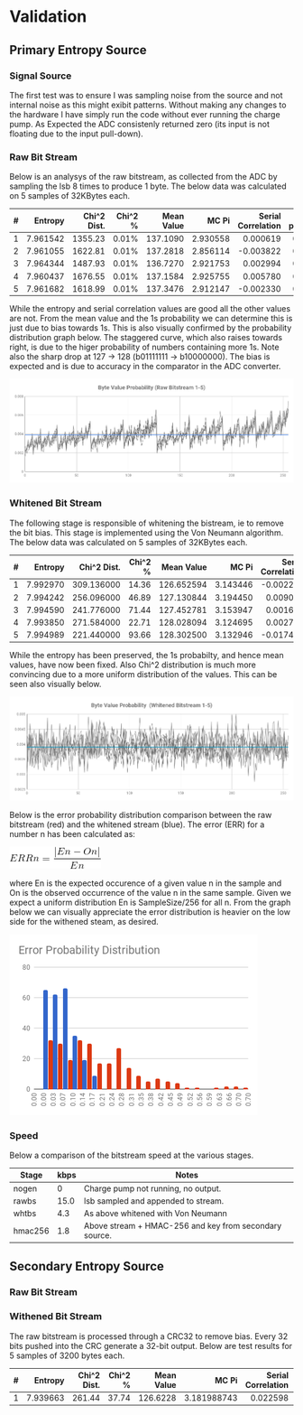 
# Validation #

## Primary Entropy Source ##

### Signal Source ###

The first test was to ensure I was sampling noise from the source and not internal noise as this might exibit patterns. Without making any changes to the hardware I have simply run the code without ever running the charge pump. As Expected the ADC consistenly returned zero (its input is not floating due to the input pull-down).

### Raw Bit Stream ###

Below is an analysys of the raw bitstream, as collected from the ADC by sampling the lsb 8 times to produce 1 byte. The below data was calculated on 5 samples of 32KBytes each.

| #    | Entropy  | Chi^2 Dist. | Chi^2 %    | Mean Value | MC Pi       | Serial Correlation | 1s probability |
|:----:|---------:|------------:|-----------:|-----------:|------------:|-------------------:|---------------:|
| 1    | 7.961542 | 1355.23     | 0.01%      | 137.1090   | 2.930558    | 0.000619           | 0.536870       |
| 2    | 7.961055 | 1622.81     | 0.01%      | 137.2818   | 2.856114    |-0.003822           | 0.537583       |
| 3    | 7.964344 | 1487.93     | 0.01%      | 136.7270   | 2.921753    | 0.002994           | 0.535682       |
| 4    | 7.960437 | 1676.55     | 0.01%      | 137.1584   | 2.925755    | 0.005780           | 0.537758       |
| 5    | 7.961682 | 1618.99     | 0.01%      | 137.3476   | 2.912147    |-0.002330           | 0.537366       |

While the entropy and serial correlation values are good all the other values are not. From the mean value and the 1s probability we can determine this is just due to bias towards 1s. This is also visually confirmed by the probability distribution graph below. The staggered curve, which also raises towards right, is due to the higer probability of numbers containing more 1s. Note also the sharp drop at 127 -> 128 (b01111111 -> b10000000). The bias is expected and is due to accuracy in the comparator in the ADC converter. 

![Probability](../documentation/prob_rbs05.png)

### Whitened Bit Stream ###

The following stage is responsible of whitening the bistream, ie to remove the bit bias. This stage is implemented using the Von Neumann algorithm. The below data was calculated on 5 samples of 32KBytes each.

| #    | Entropy  | Chi^2 Dist. | Chi^2 %    | Mean Value | MC Pi       | Serial Correlation | 1s probability |
|:----:|---------:|------------:|-----------:|-----------:|------------:|-------------------:|---------------:|
| 1    | 7.992970 | 309.136000  | 14.36      | 126.652594 | 3.143446    |-0.002274           | 0.498555       |
| 2    | 7.994242 | 256.096000  | 46.89      | 127.130844 | 3.194450    | 0.009076           | 0.499832       |
| 3    | 7.994590 | 241.776000  | 71.44      | 127.452781 | 3.153947    | 0.001600           | 0.498980       |
| 4    | 7.993850 | 271.584000  | 22.71      | 128.028094 | 3.124695    | 0.002754           | 0.501012       |
| 5    | 7.994989 | 221.440000  | 93.66      | 128.302500 | 3.132946    |-0.017488           | 0.500812       |

While the entropy has been preserved, the 1s probabilty, and hence mean values, have now been fixed. Also Chi^2 distribution is much more convincing due to a more uniform distribution of the values. This can be seen also visually below.

![Probability](../documentation/prob_wbs05.png)

Below is the error probability distribution comparison between the raw bitstream (red) and the whitened stream (blue). The error (ERR) for a number n has been calculated as:

![ErrorFormula](../documentation/ErrorFormula.gif)

where En is the expected occurence of a given value n in the sample and On is the observed occurrence of the value n in the same sample. Given we expect a uniform distribution En is SampleSize/256 for all n. From the graph below we can visually appreciate the error distribution is heavier on the low side for the withened steam, as desired. 

![Probability](../documentation/error_dist_wh_raw.png)

### Speed ###

Below a comparison of the bitstream speed at the various stages. 

| Stage    | kbps   | Notes                                                  |
|----------|--------|--------------------------------------------------------|
| nogen    | 0      | Charge pump not running, no output.                    |
| rawbs    | 15.0   | lsb sampled and appended to stream.                    |
| whtbs    | 4.3    | As above whitened with Von Neumann                     |
| hmac256  | 1.8    | Above stream + HMAC-256 and key from secondary source. |



## Secondary Entropy Source ##

### Raw Bit Stream ###

### Withened Bit Stream ###

The raw bitstream is processed through a CRC32 to remove bias. Every 32 bits pushed into the CRC generate a 32-bit output. Below are test results for 5 samples of 3200 bytes each.

| #    | Entropy  | Chi^2 Dist. | Chi^2 %    | Mean Value | MC Pi       | Serial Correlation | 1s probability |
|:----:|---------:|------------:|-----------:|-----------:|------------:|-------------------:|---------------:|
| 1    | 7.939663 | 261.44      | 37.74      | 126.6228   | 3.181988743 | 0.022598           | 0.502344       |
